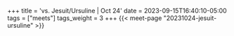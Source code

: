 +++
title = 'vs. Jesuit/Ursuline | Oct 24'
date = 2023-09-15T16:40:10-05:00
tags = ["meets"]
tags_weight = 3
+++ 
{{< meet-page "20231024-jesuit-ursuline" >}}